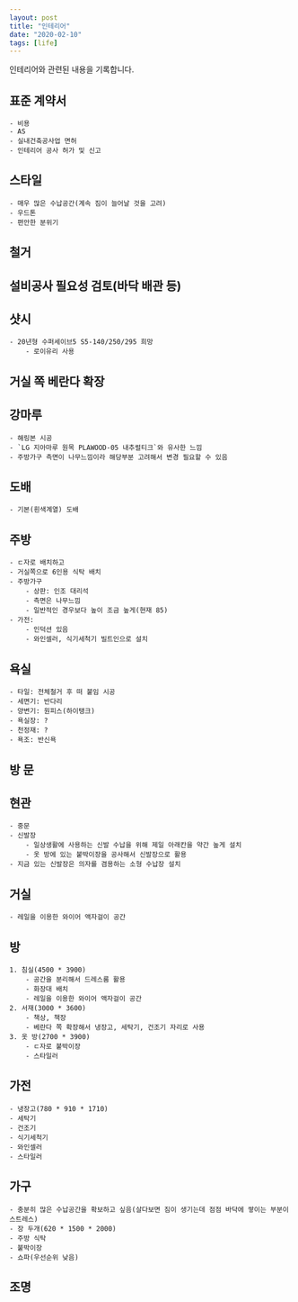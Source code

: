```yaml
---
layout: post
title: "인테리어"
date: "2020-02-10"
tags: [life]
---
```


인테리어와 관련된 내용을 기록합니다.

<!--more-->

## 표준 계약서
	- 비용
	- AS
	- 실내건축공사업 면허
	- 인테리어 공사 허가 및 신고

## 스타일
	- 매우 많은 수납공간(계속 짐이 늘어날 것을 고려)
	- 우드톤
	- 편안한 분위기

## 철거

## 설비공사 필요성 검토(바닥 배관 등)

## 샷시
	- 20년형 수퍼세이브5 S5-140/250/295 희망
		- 로이유리 사용

## 거실 쪽 베란다 확장

## 강마루
	- 해링본 시공
	- `LG 지아마루 원목 PLAWOOD-05 내추럴티크`와 유사한 느낌
	- 주방가구 측면이 나무느낌이라 해당부분 고려해서 변경 필요할 수 있음

## 도배
	- 기본(흰색계열) 도배

## 주방
	- ㄷ자로 배치하고
	- 거실쪽으로 6인용 식탁 배치
	- 주방가구
		- 상판: 인조 대리석
		- 측면은 나무느낌
		- 일반적인 경우보다 높이 조금 높게(현재 85)
	- 가전:
		- 인덕션 있음
		- 와인셀러, 식기세척기 빌트인으로 설치

## 욕실
	- 타일: 전체철거 후 떠 붙임 시공
	- 세면기: 반다리
	- 양변기: 원피스(하이탱크)
	- 욕실장: ?
	- 천정재: ?
	- 욕조: 반신욕

## 방 문

## 현관
	- 중문
	- 신발장
		- 일상생활에 사용하는 신발 수납을 위해 제일 아래칸을 약간 높게 설치
		- 옷 방에 있는 붙박이장을 공사해서 신발장으로 활용
	- 지금 있는 신발장은 의자를 겸용하는 소형 수납장 설치

## 거실
	- 레일을 이용한 와이어 액자걸이 공간

## 방
	1. 침실(4500 * 3900)
		- 공간을 분리해서 드레스룸 활용
		- 화장대 배치
		- 레일을 이용한 와이어 액자걸이 공간
	2. 서재(3000 * 3600)
		- 책상, 책장
		- 베란다 쪽 확장해서 냉장고, 세탁기, 건조기 자리로 사용
	3. 옷 방(2700 * 3900)
		- ㄷ자로 붙박이장
		- 스타일러

## 가전
	- 냉장고(780 * 910 * 1710)
	- 세탁기
	- 건조기
	- 식기세척기
	- 와인셀러
	- 스타일러

## 가구
	- 충분히 많은 수납공간을 확보하고 싶음(살다보면 짐이 생기는데 점점 바닥에 쌓이는 부분이 스트레스)
	- 장 두개(620 * 1500 * 2000)
	- 주방 식탁
	- 붙박이장
	- 쇼파(우선순위 낮음)

## 조명
